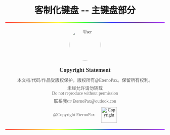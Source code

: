 <center><h1>客制化键盘 -- 主键盘部分</h1></center>

<hr style="border: none; height: 2px; background: linear-gradient(to right, #ff0000, #ff7f00, #ffff00, #00ff00, #0000ff, #4b0082, #8f00ff); width: 100%; margin: 0 auto;">
<div style="text-align: center; font-family: 'Times New Roman', serif; margin: 20px auto; max-width: 800px;">
    <div style="margin: 20px 0;">
    	<img src="./Bitmap/User.png" alt="User" style="width: 100px; height: 100px; border-radius: 50%; object-fit: cover;">
    </div>
    <div style="font-weight: bold; font-size: 18px; color: #333; margin: 10px 0;">
    	Copyright Statement
    </div>
    <div style="font-size: 14px; color: #666; margin: 5px 0; font-family: 'SimSun', 'Times New Roman', serif;">
    	本文档/代码/作品受版权保护，版权所有@EternoPax。保留所有权利。
    </div>
    <div style="font-size: 14px; color: #666; margin: 5px 0; font-family: 'SimSun', 'Times New Roman', serif;">
        未经允许请勿转载<br>
        Do not reproduce without permission
    </div>
    <div style="font-size: 14px; color: #666; margin: 5px 0; font-family: 'SimSun', 'Times New Roman', serif;">
        联系我👉EternoPax@outlook.con
    </div>
    <div style="display: flex; align-items: center; justify-content: center; margin: 5px 0;">
        <span style="font-size: 14px; color: #666; font-family: 'SimSun', 'Times New Roman', serif; margin-right: 10px;">
            @Copyright EternoPax
        </span>
        <img src="./Bitmap/CopyRight.png" alt="Copyright" style="height: 50px; margin-left: 10px;">
    </div>
</div>
<hr style="border: none; height: 2px; background: linear-gradient(to right, #ff0000, #ff7f00, #ffff00, #00ff00, #0000ff, #4b0082, #8f00ff); width: 100%; margin: 0 auto;">